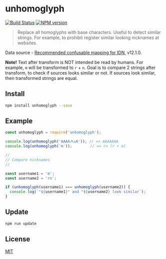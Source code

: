 # unhomoglyph

[![Build Status](https://img.shields.io/travis/nodeca/unhomoglyph/master.svg?style=flat)](https://travis-ci.org/nodeca/unhomoglyph)
[![NPM version](https://img.shields.io/npm/v/unhomoglyph.svg?style=flat)](https://www.npmjs.org/package/unhomoglyph)

> Replace all homoglyphs with base characters. Useful to detect similar strings.
For example, to prohibit register similar looking nicknames at websites.

Data source - [Recommended confusable mapping for IDN](http://www.unicode.org/Public/security/latest/confusables.txt), v12.1.0.

__Note!__ Text after transform is NOT intended be read by humans. For example,
`m` will be transformed to `r` + `n`. Goal is to compare 2 strings after
transform, to check if sources looks similar or not. If sources look similar,
then transformed strings are equal.


## Install

```bash
npm install unhomoglyph --save
```


## Example

```js
const unhomoglyph = require('unhomoglyph');

console.log(unhomoglyph('AΑАᎪᗅᴀꓮ')); // => AAAAAAA
console.log(unhomoglyph('m'));        // => rn (r + n)

//
// Compare nicknames
//

const username1 = 'm';
const username2 = 'rn';

if (unhomoglyph(username1) === unhomoglyph(username2)) {
  console.log(`"${username1}" and "${username2} look similar`);
}
```


## Update

```bash
npm run update
```


## License

[MIT](https://github.com/nodeca/unhomoglyph/blob/master/LICENSE)
